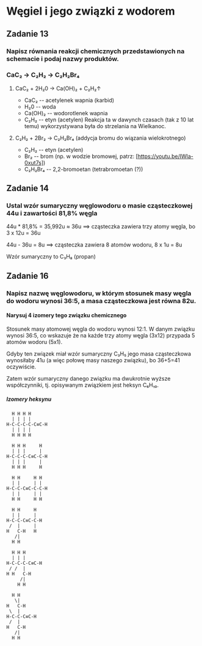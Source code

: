 # Węgiel i jego związki z wodorem

## Zadanie 13
### Napisz równania reakcji chemicznych przedstawionych na schemacie i podaj nazwy produktów.

### CaC₂ → C₂H₂ → C₂H₂Br₄

1. CaC₂ + 2H₂0 → Ca(OH)₂ + C₂H₂↑
   * CaC₂ -- acetylenek wapnia (karbid)
   * H₂0 -- woda
   * Ca(OH)₂ -- wodorotlenek wapnia
   * C₂H₂ -- etyn (acetylen)
     Reakcja ta w dawynch czasach (tak z 10 lat temu) wykorzystywana była do strzelania na Wielkanoc.

2. C₂H₂ + 2Br₂ → C₂H₂Br₄ (addycja bromu do wiązania wielokrotnego)
   * C₂H₂ -- etyn (acetylen)
   * Br₂ -- brom (np. w wodzie bromowej, patrz: [https://youtu.be/IWla-0xut7s])
   * C₂H₂Br₄ -- 2,2-bromoetan (tetrabromoetan (?))
   

## Zadanie 14
### Ustal wzór sumaryczny węglowodoru o masie cząsteczkowej 44u i zawartości 81,8% węgla

44u * 81,8% = 35,992u ≈ 36u  ==> cząsteczka zawiera trzy atomy węgla, bo 3 x 12u = 36u

44u - 36u = 8u ==> cząsteczka zawiera 8 atomów wodoru, 8 x 1u = 8u

Wzór sumaryczny to C₃H₈ (propan)


## Zadanie 16
### Napisz nazwę węglowodoru, w którym stosunek masy węgla do wodoru wynosi 36:5, a masa cząsteczkowa jest równa 82u.
#### Narysuj 4 izomery tego związku chemicznego

Stosunek masy atomowej węgla do wodoru wynosi 12:1. W danym związku wynosi 36:5,
co wskazuje że na każde trzy atomy węgla (3x12) przypada 5 atomów wodoru (5x1).

Gdyby ten związek miał wzór sumaryczny C₃H₅ jego masa cząsteczkowa wynosiłaby 41u
(a więc połowę masy naszego związku), bo 36+5=41 oczywiście.

Zatem wzór sumaryczny danego związku ma dwukrotnie wyższe współczynniki, tj.
opisywanym związkiem jest heksyn C₆H₁₀.

##### Izomery heksynu

```
  H H H H
  | | | |
H-C-C-C-C-C≡C-H
  | | | |
  H H H H
```

```
  H H H     H
  | | |     |
H-C-C-C-C≡C-C-H
  | | |     |
  H H H     H
```

```
  H H     H H
  | |     | |
H-C-C-C≡C-C-C-H
  | |     | |
  H H     H H
```

```
  H H     H
  | |     |
H-C-C-C≡C-C-H
 /  |     |
H   C-H   H
   /|
  H H
```

```
  H H H
  | | |
H-C-C-C-C≡C-H
 / /  |
H H   C-H
     /|
    H H
```

``` 
  H H
   \|
H   C-H
 \  |
H-C-C-C≡C-H
 /  |
H   C-H
   /|
  H H
```
